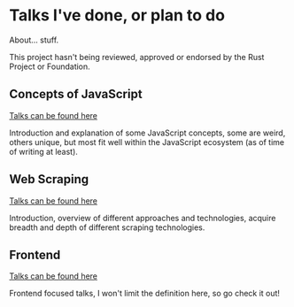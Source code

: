 # Talks I've done, or plan to do

About... stuff.

This project hasn't being reviewed, approved or endorsed by the Rust Project or Foundation.

## Concepts of JavaScript

[Talks can be found here](./concepts-of-js/)

Introduction and explanation of some JavaScript concepts, some are weird, others unique, but most fit well within the JavaScript ecosystem (as of time of writing at least).

## Web Scraping

[Talks can be found here](./web-scraping//)

Introduction, overview of different approaches and technologies, acquire breadth and depth of different scraping technologies.

## Frontend

[Talks can be found here](./frontend/)

Frontend focused talks, I won't limit the definition here, so go check it out!
